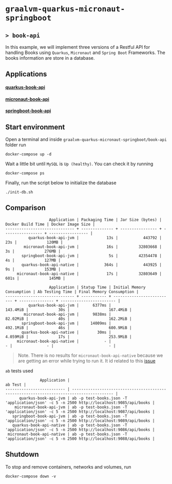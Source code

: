 # `graalvm-quarkus-micronaut-springboot`
## `> book-api`

In this example, we will implement three versions of a Restful API for handling Books using `Quarkus`, `Micronaut` and
`Spring Boot` Frameworks. The books information are store in a database.

## Applications

#### [quarkus-book-api](https://github.com/ivangfr/graalvm-quarkus-micronaut-springboot/tree/master/book-api/quarkus-book-api#graalvm-quarkus-micronaut-springboot)

#### [micronaut-book-api](https://github.com/ivangfr/graalvm-quarkus-micronaut-springboot/tree/master/book-api/micronaut-book-api#graalvm-quarkus-micronaut-springboot)

#### [springboot-book-api](https://github.com/ivangfr/graalvm-quarkus-micronaut-springboot/tree/master/book-api/springboot-book-api#graalvm-quarkus-micronaut-springboot)

## Start environment

Open a terminal and inside `graalvm-quarkus-micronaut-springboot/book-api` folder run
```
docker-compose up -d
```

Wait a little bit until `MySQL` is `Up (healthy)`. You can check it by running
```
docker-compose ps
```

Finally, run the script below to initialize the database
```
./init-db.sh
```

## Comparison

```
                   Application | Packaging Time | Jar Size (bytes) | Docker Build Time | Docker Image Size |
------------------------------ + -------------- + ---------------- + ----------------- + ----------------- |
          quarkus-book-api-jvm |            13s |           443792 |               23s |             120MB |
        micronaut-book-api-jvm |            16s |         32803668 |                3s |             276MB |
       springboot-book-api-jvm |             5s |         42354478 |                4s |             127MB |
       quarkus-book-api-native |           364s |           443925 |                9s |             153MB |
     micronaut-book-api-native |            17s |         32803649 |              601s |             145MB |
```

```
                   Application | Statup Time | Initial Memory Consumption | Ab Testing Time | Final Memory Consumption |
------------------------------ + ----------- + -------------------------- + --------------- + ------------------------ |
          quarkus-book-api-jvm |      6377ms |                   143.4MiB |             30s |                 167.4MiB |
        micronaut-book-api-jvm |      9838ms |                   82.02MiB |             40s |                 162.2MiB |
       springboot-book-api-jvm |     14009ms |                   492.1MiB |             46s |                 600.9MiB |
       quarkus-book-api-native |        30ms |                   4.059MiB |             17s |                 253.9MiB |
     micronaut-book-api-native |           - |                          - |               - |                        - |
```
> Note. There is no results for `micronaut-book-api-native` because we are getting an error while trying to run it. It
> id related to this [issue](https://github.com/ivangfr/graalvm-quarkus-micronaut-springboot/tree/master/book-api/micronaut-book-api#issues) 

`ab` tests used
```
               Application |                                                                                  ab Test |
-------------------------- | ---------------------------------------------------------------------------------------- |
      quarkus-book-api-jvm | ab -p test-books.json -T 'application/json' -c 5 -n 2500 http://localhost:9085/api/books |
    micronaut-book-api-jvm | ab -p test-books.json -T 'application/json' -c 5 -n 2500 http://localhost:9087/api/books |
   springboot-book-api-jvm | ab -p test-books.json -T 'application/json' -c 5 -n 2500 http://localhost:9089/api/books |
   quarkus-book-api-native | ab -p test-books.json -T 'application/json' -c 5 -n 2500 http://localhost:9086/api/books |
 micronaut-book-api-native | ab -p test-books.json -T 'application/json' -c 5 -n 2500 http://localhost:9088/api/books |
```

## Shutdown

To stop and remove containers, networks and volumes, run
```
docker-compose down -v
```
